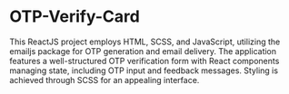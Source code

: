 # OTP-Verify-Card
This ReactJS project employs HTML, SCSS, and JavaScript, utilizing the emailjs package for OTP generation and email delivery. The application features a well-structured OTP verification form with React components managing state, including OTP input and feedback messages. Styling is achieved through SCSS for an appealing interface.
